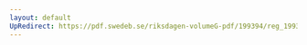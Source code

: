 ```yaml
---
layout: default
UpRedirect: https://pdf.swedeb.se/riksdagen-volumeG-pdf/199394/reg_199394/reg_199394_0174.pdf
---
```

